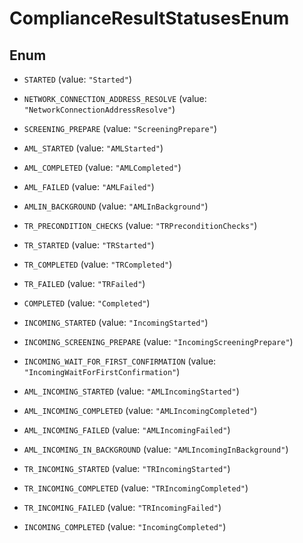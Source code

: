 

# ComplianceResultStatusesEnum

## Enum


* `STARTED` (value: `"Started"`)

* `NETWORK_CONNECTION_ADDRESS_RESOLVE` (value: `"NetworkConnectionAddressResolve"`)

* `SCREENING_PREPARE` (value: `"ScreeningPrepare"`)

* `AML_STARTED` (value: `"AMLStarted"`)

* `AML_COMPLETED` (value: `"AMLCompleted"`)

* `AML_FAILED` (value: `"AMLFailed"`)

* `AMLIN_BACKGROUND` (value: `"AMLInBackground"`)

* `TR_PRECONDITION_CHECKS` (value: `"TRPreconditionChecks"`)

* `TR_STARTED` (value: `"TRStarted"`)

* `TR_COMPLETED` (value: `"TRCompleted"`)

* `TR_FAILED` (value: `"TRFailed"`)

* `COMPLETED` (value: `"Completed"`)

* `INCOMING_STARTED` (value: `"IncomingStarted"`)

* `INCOMING_SCREENING_PREPARE` (value: `"IncomingScreeningPrepare"`)

* `INCOMING_WAIT_FOR_FIRST_CONFIRMATION` (value: `"IncomingWaitForFirstConfirmation"`)

* `AML_INCOMING_STARTED` (value: `"AMLIncomingStarted"`)

* `AML_INCOMING_COMPLETED` (value: `"AMLIncomingCompleted"`)

* `AML_INCOMING_FAILED` (value: `"AMLIncomingFailed"`)

* `AML_INCOMING_IN_BACKGROUND` (value: `"AMLIncomingInBackground"`)

* `TR_INCOMING_STARTED` (value: `"TRIncomingStarted"`)

* `TR_INCOMING_COMPLETED` (value: `"TRIncomingCompleted"`)

* `TR_INCOMING_FAILED` (value: `"TRIncomingFailed"`)

* `INCOMING_COMPLETED` (value: `"IncomingCompleted"`)



